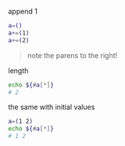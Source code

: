 append 1

```sh
a=()
a+=(1)
a+=(2)
```

> note the parens to the right!

length

```sh
echo ${#a[*]}
# 2
```

the same with initial values

```sh
a=(1 2)
echo ${#a[*]}
# 1 2
```

